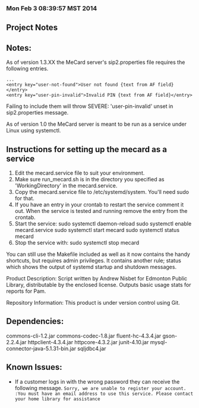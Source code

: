### Mon Feb 3 08:39:57 MST 2014

Project Notes
-------------
## Notes:
As of version 1.3.XX the MeCard server's sip2.properties file requires the following
entries.
```
...
<entry key="user-not-found">User not found {text from AF field}</entry>
<entry key="user-pin-invalid">Invalid PIN {text from AF field}</entry>
```
Failing to include them will throw SEVERE: 'user-pin-invalid' unset in sip2.properties message.

As of version 1.0 the MeCard server is meant to be run as a service under Linux using systemctl.

## Instructions for setting up the mecard as a service
1) Edit the mecard.service file to suit your environment.
2) Make sure run_mecard.sh is in the directory you specified as 'WorkingDirectory' in the mecard.service.
3) Copy the mecard.service file to /etc/systemd/system. You'll need sudo for that.
4) If you have an entry in your crontab to restart the service comment it out. When the service is tested and running remove the entry from the crontab.
5) Start the service:
 sudo systemctl daemon-reload
 sudo systemctl enable mecard.service
 sudo systemctl start mecard
 sudo systemctl status mecard
6) Stop the service with:
 sudo systemctl stop mecard
 
You can still use the Makefile included as well as it now contains the handy shortcuts, but requires admin privileges. It contains another rule; status which shows the output of systemd startup and shutdown messages.


Product Description:
Script written by Andrew Nisbet for Edmonton Public Library, distributable by the enclosed license.
Outputs basic usage stats for reports for Pam.

Repository Information:
This product is under version control using Git.

Dependencies:
-------------
commons-cli-1.2.jar
commons-codec-1.8.jar
fluent-hc-4.3.4.jar
gson-2.2.4.jar
httpclient-4.3.4.jar
httpcore-4.3.2.jar
junit-4.10.jar
mysql-connector-java-5.1.31-bin.jar
sqljdbc4.jar

Known Issues:
-------------
* If a customer logs in with the wrong password they can receive the following message.
`
Sorry, we are unable to register your account. :You must have an email address to use this service. Please contact your home library for assistance
`
